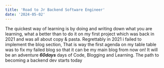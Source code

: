 ```yaml
---
title: 'Road to Jr Backend Software Engineer'
date: '2024-05-02'
---
```


The quickest way of learning is by doing and writing down what you are learning, what a better than to do it on 
my first project which was back in 2021 and was all about copy & pasta. Regrettably in 2021 i failed to implement the blog section, That is way the
first agenda on my table table was to fix my failed blog so that it can be my main blog from now on!
It will be an adventure ***60days*** days of Code, Blogging and Learning. The path to becoming a backend dev starts today